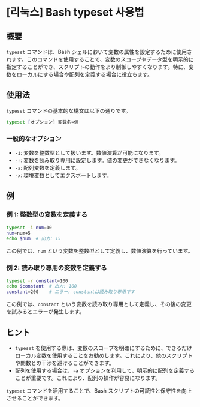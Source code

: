 # [리눅스] Bash typeset 사용법

## 概要
`typeset` コマンドは、Bash シェルにおいて変数の属性を設定するために使用されます。このコマンドを使用することで、変数のスコープやデータ型を明示的に指定することができ、スクリプトの動作をより制御しやすくなります。特に、変数をローカルにする場合や配列を定義する場合に役立ちます。

## 使用法
`typeset` コマンドの基本的な構文は以下の通りです。

```bash
typeset [オプション] 変数名=値
```

### 一般的なオプション
- `-i`: 変数を整数型として扱います。数値演算が可能になります。
- `-r`: 変数を読み取り専用に設定します。値の変更ができなくなります。
- `-a`: 配列変数を定義します。
- `-x`: 環境変数としてエクスポートします。

## 例
### 例 1: 整数型の変数を定義する
```bash
typeset -i num=10
num=num+5
echo $num  # 出力: 15
```
この例では、`num` という変数を整数型として定義し、数値演算を行っています。

### 例 2: 読み取り専用の変数を定義する
```bash
typeset -r constant=100
echo $constant  # 出力: 100
constant=200    # エラー: constantは読み取り専用です
```
この例では、`constant` という変数を読み取り専用として定義し、その後の変更を試みるとエラーが発生します。

## ヒント
- `typeset` を使用する際は、変数のスコープを明確にするために、できるだけローカル変数を使用することをお勧めします。これにより、他のスクリプトや関数との干渉を避けることができます。
- 配列を使用する場合は、`-a` オプションを利用して、明示的に配列を定義することが重要です。これにより、配列の操作が容易になります。

`typeset` コマンドを活用することで、Bash スクリプトの可読性と保守性を向上させることができます。